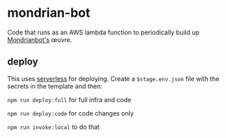 # mondrian-bot

Code that runs as an AWS lambda function to periodically build up [Mondrianbot's](https://github.com/nickolas1/mondrian) œuvre.

## deploy

This uses [serverless](https://serverless.com) for deploying. Create a `$stage.env.json` file with the secrets in the template and then:

`npm run deploy:full` for full infra and code

`npm run deploy:code` for code changes only

`npm run invoke:local` to do that
